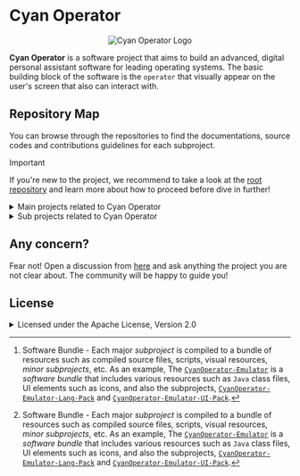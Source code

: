 # Cyan Operator

<p align="center">
  <img src="https://raw.githubusercontent.com/CyanOperator/CyanOperator-Specification/main/media/CyanOperator_Logo.png" alt="Cyan Operator Logo"/>
</p>

**Cyan Operator** is a software project that aims to build an advanced, digital personal assistant software for leading
operating systems. The basic building block of the software is the `operator` that visually appear on the user's screen
that also can interact with.

## Repository Map

You can browse through the repositories to find the documentations, source codes and contributions guidelines for each
subproject.

> [!IMPORTANT]
> If you're new to the project, we recommend to take a look at the [root repository][ORG_ROOT_REPO] and learn more
> about how to proceed before dive in further!

<details>

<summary>Main projects related to Cyan Operator</summary>

- [.github](https://github.com/cyanoperator/.github) - _GitHub_ profile of Cyan Operator.
- [cyanoperator.github.io](https://github.com/cyanoperator/cyanoperator.github.io) - Official website hosted via _GitHub
  Pages_.
- [CyanOperator][ORG_ROOT_REPO] - Root repository
- [CyanOperator-Specification](https://github.com/cyanoperator/cyanoperator-specification) - Specifications for each
  software bundle[^1]
- [CyanOperator-Server](https://github.com/cyanoperator/cyanoperator-server) - Server application for software
  bundles[^1]
- [CyanOperator-Operator-Pack](https://github.com/cyanoperator/cyanoperator-operator-pack) - Community based operators
- [CyanOperator-Emulator](https://github.com/cyanoperator/cyanoperator-emulator) - Client application for emulate
  operators
- [CyanOperator-Emulator-UI-Pack](https://github.com/cyanoperator/cyanoperator-emulator-ui-pack) - Community based UIs
  for Emulator
- [CyanOperator-Emulator-Lang-Pack](https://github.com/cyanoperator/cyanoperator-emulator-lang-pack) - Community based
  localizations for Emulator
- [CyanOperator-Designer](https://github.com/cyanoperator/cyanoperator-designer) - Client application for design
  operators
- [CyanOperator-Designer-UI-Pack](https://github.com/cyanoperator/cyanoperator-designer-ui-pack) - Community based UIs
  for Designer
- [CyanOperator-Designer-Lang-Pack](https://github.com/cyanoperator/cyanoperator-designer-lang-pack) - Community based
  localizations for Designer

</details>

<details>

<summary>Sub projects related to Cyan Operator</summary>

Nothing for now!

</details>

## Any concern?

Fear not! Open a discussion from [here][ORG_DISCUSSIONS] and ask anything the project you are not clear about. The
community will be happy to guide you!

## License

<details>

<summary>Licensed under the Apache License, Version 2.0</summary>

```text
Copyright 2025 Naveen N. Balasooriya

Licensed under the Apache License, Version 2.0 (the "License");
you may not use this file except in compliance with the License. 
You may obtain a copy of the License at

   https://www.apache.org/licenses/LICENSE-2.0

Unless required by applicable law or agreed to in writing, software
distributed under the License is distributed on an "AS IS" BASIS,
WITHOUT WARRANTIES OR CONDITIONS OF ANY KIND, either express or implied.
See the License for the specific language governing permissions and
limitations under the License.
```

</details>

[^1]: Software Bundle - Each major _subproject_ is compiled to a bundle of resources such as compiled source files,
scripts, visual resources, _minor subprojects_, etc. As an example, The [
`CyanOperator-Emulator`](https://github.com/CyanOperator/CyanOperator-Emulator) is a _software bundle_
that includes various resources such as `Java` class files, UI elements such as icons, and also the subprojects,
[`CyanOperator-Emulator-Lang-Pack`](https://github.com/CyanOperator/CyanOperator-Emulator-Lang-Pack) and
[`CyanOperator-Emulator-UI-Pack`](https://github.com/CyanOperator/CyanOperator-Emulator-UI-Pack).

[ORG_ROOT_REPO]: https://github.com/cyanoperator/cyanoperator

[ORG_DISCUSSIONS]: https://github.com/orgs/CyanOperator/discussions

[ORG_DOMAIN_URL]: https://operator.cyanworks.org